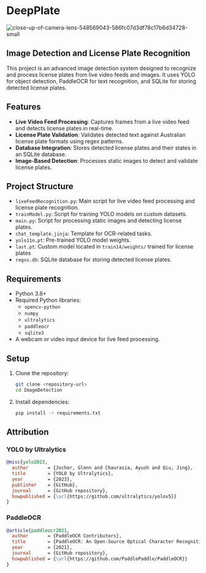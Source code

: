 # DeepPlate 
![close-up-of-camera-lens-548569043-586fc07d3df78c17b6d34728-small](https://github.com/user-attachments/assets/bcded706-ff55-43b8-b94a-8ca391a48661)

## Image Detection and License Plate Recognition

This project is an advanced image detection system designed to recognize and process license plates from live video feeds and images. It uses YOLO for object detection, PaddleOCR for text recognition, and SQLite for storing detected license plates.

## Features

- **Live Video Feed Processing**: Captures frames from a live video feed and detects license plates in real-time.
- **License Plate Validation**: Validates detected text against Australian license plate formats using regex patterns.
- **Database Integration**: Stores detected license plates and their states in an SQLite database.
- **Image-Based Detection**: Processes static images to detect and validate license plates.

## Project Structure

- `liveFeedRecognition.py`: Main script for live video feed processing and license plate recognition.
- `trainModel.py`: Script for training YOLO models on custom datasets.
- `main.py`: Script for processing static images and detecting license plates.
- `chat_template.jinja`: Template for OCR-related tasks.
- `yolo11n.pt`: Pre-trained YOLO model weights.
- `last.pt`: Custom model located in `train14/weights/` trained for license plates
- `regos.db`: SQLite database for storing detected license plates.

## Requirements

- Python 3.8+
- Required Python libraries:
  - `opencv-python`
  - `numpy`
  - `ultralytics`
  - `paddleocr`
  - `sqlite3`
- A webcam or video input device for live feed processing.

## Setup

1. Clone the repository:

   ```bash
   git clone <repository-url>
   cd ImageDetection
   ```
2. Install dependencies:

   ```bash
   pip install -r requirements.txt
   ```

## Attribution

### YOLO by Ultralytics

```bibtex
@misc{yolo2023,
  author       = {Jocher, Glenn and Chaurasia, Ayush and Qiu, Jing},
  title        = {YOLO by Ultralytics},
  year         = {2023},
  publisher    = {GitHub},
  journal      = {GitHub repository},
  howpublished = {\url{https://github.com/ultralytics/yolov5}}
}
```

### PaddleOCR

```bibtex
@article{paddleocr2021,
  author       = {PaddleOCR Contributors},
  title        = {PaddleOCR: An Open-Source Optical Character Recognition Tool Based on PaddlePaddle},
  year         = {2021},
  journal      = {GitHub repository},
  howpublished = {\url{https://github.com/PaddlePaddle/PaddleOCR}}
}
```
